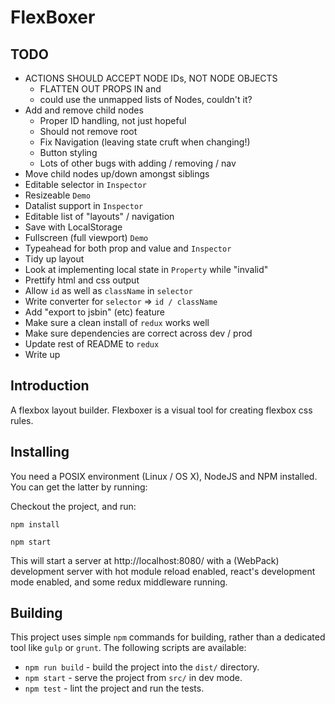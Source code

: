 FlexBoxer
=========

## TODO

* ACTIONS SHOULD ACCEPT NODE IDs, NOT NODE OBJECTS
  * FLATTEN OUT PROPS IN <Tree> and <Node>
  * <Output> could use the unmapped lists of Nodes, couldn't it?
* Add and remove child nodes
  * Proper ID handling, not just hopeful
  * Should not remove root
  * Fix Navigation (leaving state cruft when changing!)
  * Button styling
  * Lots of other bugs with adding / removing / nav
* Move child nodes up/down amongst siblings
* Editable selector in `Inspector`
* Resizeable `Demo`
* Datalist support in `Inspector`
* Editable list of "layouts" / navigation
* Save with LocalStorage
* Fullscreen (full viewport) `Demo`
* Typeahead for both prop and value and `Inspector`
* Tidy up layout
* Look at implementing local state in `Property` while "invalid"
* Prettify html and css output
* Allow `id` as well as `className` in `selector`
* Write converter for `selector` => `id / className`
* Add "export to jsbin" (etc) feature
* Make sure a clean install of `redux` works well
* Make sure dependencies are correct across dev / prod
* Update rest of README to `redux`
* Write up

## Introduction

A flexbox layout builder.  Flexboxer is a visual tool for creating flexbox css
rules.

## Installing

You need a POSIX environment (Linux / OS X), NodeJS and NPM installed.  You can
get the latter by running:

Checkout the project, and run:

`npm install`

`npm start`

This will start a server at http://localhost:8080/ with a (WebPack) development
server with hot module reload enabled, react's development mode enabled, and
some redux middleware running.

## Building

This project uses simple `npm` commands for building, rather than a dedicated
tool like `gulp` or `grunt`.  The following scripts are available:

* `npm run build` - build the project into the `dist/` directory.
* `npm start` - serve the project from `src/` in dev mode.
* `npm test` - lint the project and run the tests.
